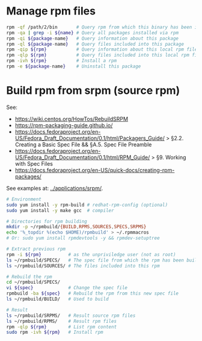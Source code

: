 # Manage rpm files

```bash
rpm -qf /path/2/bin       # Query rpm from which this binary has been installed
rpm -qa | grep -i ${name} # Query all packages installed via rpm
rpm -qi ${package-name}   # Query information about this package
rpm -ql ${package-name}   # Query files included into this package
rpm -qip ${rpm}           # Query information about this local rpm file
rpm -qlp ${rpm}           # Query files included into this local rpm file
rpm -ivh ${rpm}           # Install a rpm
rpm -e ${package-name}    # Uninstall this package
```

# Build rpm from srpm (source rpm)

See:
- https://wiki.centos.org/HowTos/RebuildSRPM
- https://rpm-packaging-guide.github.io/
- https://docs.fedoraproject.org/en-US/Fedora_Draft_Documentation/0.1/html/Packagers_Guide/ > §2.2. Creating a Basic Spec File && §A.5. Spec File Preamble
- https://docs.fedoraproject.org/en-US/Fedora_Draft_Documentation/0.1/html/RPM_Guide/ > §9. Working with Spec Files
- https://docs.fedoraproject.org/en-US/quick-docs/creating-rpm-packages/

See examples at: [../applications/srpm/](../applications/srpm/).

```bash
# Environment
sudo yum install -y rpm-build # redhat-rpm-config (optional)
sudo yum install -y make gcc  # compiler

# Directories for rpm building
mkdir -p ~/rpmbuild/{BUILD,RPMS,SOURCES,SPECS,SRPMS}
echo '%_topdir %(echo $HOME)/rpmbuild' > ~/.rpmmacros
# Or: sudo yum install rpmdevtools -y && rpmdev-setuptree

# Extract previous rpm
rpm -i ${rpm}          # as the unpriviledge user (not as root)
ls ~/rpmbuild/SPECS/   # The spec file from which the rpm has been built
ls ~/rpmbuild/SOURCES/ # The files included into this rpm

# Rebuild the rpm
cd ~/rpmbuild/SPECS/
vi ${spec}             # Change the spec file
rpmbuild -ba ${spec}   # Rebuild the rpm from this new spec file
ls ~/rpmbuild/BUILD/   # Used to build

# Result
ls ~/rpmbuild/SRPMS/   # Result source rpm files
ls ~/rpmbuild/RPMS/    # Result rpm files
rpm -qlp ${rpm}        # List rpm content
sudo rpm -ivh ${rpm}   # Install rpm
```
